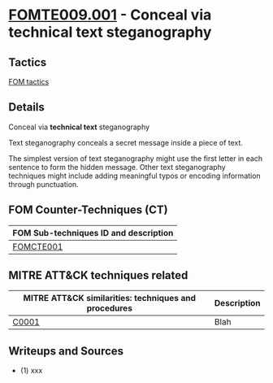# [FOMTE009.001](https://github.com/blue101010/FOM/blob/main/techniques/FOMTE009.001.md) - Conceal via **technical text** steganography


## Tactics

[FOM tactics](https://github.com/blue101010/FOM/blob/main/tactics/tactics.md)


## Details

Conceal via **technical text** steganography

Text steganography conceals a secret message inside a piece of text. 

The simplest version of text steganography might use the first letter in each sentence to form the hidden message. 
Other text steganography techniques might include adding meaningful typos or encoding information through punctuation.


## FOM Counter-Techniques (CT)

| FOM Sub-techniques ID  and description  |
| --------------------------------------- |
| [FOMCTE001](https://github.com/blue101010/FOM/blob/main/countertechniques/FOMCTE001.md)   |


## MITRE ATT&CK techniques related

|  MITRE ATT&CK similarities: techniques and procedures |       Description               |
| ----------------------------------------------------- | ---------------------------------|
|  [C0001](https://attack.mitre.org/software/S0150/)  | Blah |


## Writeups and Sources

 - (1) xxx
